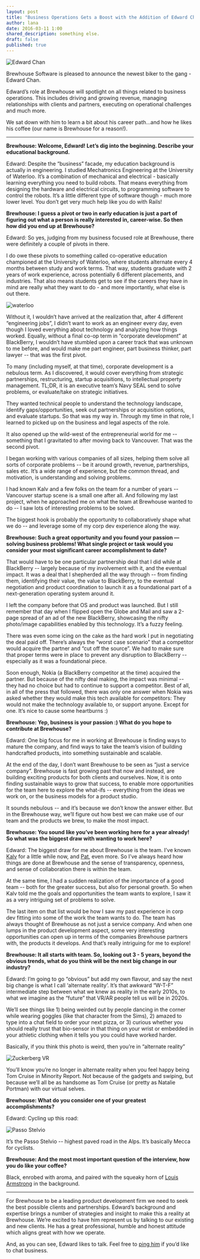 ```yaml
---
layout: post
title: "Business Operations Gets a Boost with the Addition of Edward Chan"
author: lana
date: 2016-03-11 1:00
shared_description: something else.
draft: false
published: true
---
```


![Edward Chan](/images/posts/2016/edward_post/Edward-Hero-Image.jpg)

Brewhouse Software is pleased to announce the newest biker to the gang - Edward Chan.

Edward’s role at Brewhouse will spotlight on all things related to business operations. This includes driving and growing revenue, managing relationships with clients and partners, executing on operational challenges and much more.

We sat down with him to learn a bit about his career path...and how he likes his coffee (our name is Brewhouse for a reason!).

<!-- break -->

---

__Brewhouse: Welcome, Edward! Let’s dig into the beginning. Describe your educational background.__

Edward: Despite the “business” facade, my education background is actually in engineering. I studied Mechatronics Engineering at the University of Waterloo. It’s a combination of mechanical and electrical - basically learning everything you need to build robots. That means everything from designing the hardware and electrical circuits, to programming software to control the robots. It’s a little different type of software though - much more lower level. You don’t get very much help like you do with Rails!

__Brewhouse: I guess a pivot or two in early education is just a part of figuring out what a person is really interested in, career-wise. So then how did you end up at Brewhouse?__

Edward: So yes, judging from my business focused role at Brewhouse, there were definitely a couple of pivots in there.

I do owe these pivots to something called co-operative education championed at the University of Waterloo, where students alternate every 4 months between study and work terms. That way, students graduate with 2 years of work experience, across potentially 6 different placements, and industries. That also means students get to see if the careers they have in mind are really what they want to do - and more importantly, what else is out there.

![waterloo](/images/posts/2016/edward_post/waterloo_sign.jpg)

Without it, I wouldn’t have arrived at the realization that, after 4 different “engineering jobs”, I didn’t want to work as an engineer every day, even though I loved everything about technology and analyzing how things worked.
Equally, without a final co-op term in “corporate development” at BlackBerry, I wouldn’t have stumbled upon a career track that was unknown to me before, and would make me part engineer, part business thinker, part lawyer -- that was the first pivot.

To many (including myself, at that time), corporate development is a nebulous term. As I discovered, it would cover everything from strategic partnerships, restructuring, startup acquisitions, to intellectual property management. TL;DR, it is an executive team’s Navy SEAL send to solve problems, or evaluate/take on strategic initiatives.

They wanted technical people to understand the technology landscape, identify gaps/opportunities, seek out partnerships or acquisition options, and evaluate startups. So that was my way in. Through my time in that role, I learned to picked up on the business and legal aspects of the role.

It also opened up the wild-west of the entrepreneurial world for me -- something that I gravitated to after moving back to Vancouver. That was the second pivot.

I began working with various companies of all sizes, helping them solve all sorts of corporate problems -- be it around growth, revenue, partnerships, sales etc. It’s a wide range of experience, but the common thread, and motivation, is understanding and solving problems.

I had known Kalv and a few folks on the team for a number of years -- Vancouver startup scene is a small one after all. And following my last project, when he approached me on what the team at Brewhouse wanted to do -- I saw lots of interesting problems to be solved.

The biggest hook is probably the opportunity to collaboratively shape what we do -- and leverage some of my corp dev experience along the way.

__Brewhouse: Such a great opportunity and you found your passion — solving business problems! What single project or task would you consider your most significant career accomplishment to date?__

That would have to be one particular partnership deal that I did while at BlackBerry -- largely because of my involvement with it, and the eventual impact. It was a deal that I shepherded all the way through -- from finding them, identifying their value, the value to BlackBerry, to the eventual negotiation and product coordination to launch it as a foundational part of a next-generation operating system around it.

I left the company before that OS and product was launched. But I still remember that day when I flipped open the Globe and Mail and saw a 2-page spread of an ad of the new BlackBerry, showcasing the nifty photo/image capabilities enabled by this technology. It’s a fuzzy feeling.

There was even some icing on the cake as the hard work I put in negotiating the deal paid off. There’s always the “worst case scenario” that a competitor would acquire the partner and “cut off the source”. We had to make sure that proper terms were in place to prevent any disruption to BlackBerry -- especially as it was a foundational piece.

Soon enough, Nokia (a BlackBerry competitor at the time) acquired the partner. But because of the nifty deal making, the impact was minimal -- they had no choice but had to continue to support a competitor. Best of all, in all of the press that followed, there was only one answer when Nokia was asked whether they would make this tech available for competitors: They would not make the technology available to, or support anyone. Except for one. It’s nice to cause some heartburns :)

__Brewhouse: Yep, business is your passion :)  What do you hope to contribute at Brewhouse?__

Edward: One big focus for me in working at Brewhouse is finding ways to mature the company, and find ways to take the team’s vision of building handcrafted products, into something sustainable and scalable.

At the end of the day, I don’t want Brewhouse to be seen as “just a service company”. Brewhouse is fast growing past that now and instead, are building exciting products for both clients and ourselves. Now, it is onto finding sustainable ways to grow that success, to enable more opportunities for the team here to explore the what-ifs -- everything from the ideas we work on, or the business models for a product studio.

It sounds nebulous -- and it’s because we don’t know the answer either. But in the Brewhouse way, we’ll figure out how best we can make use of our team and the products we brew, to make the most impact.

__Brewhouse: You sound like you’ve been working here for a year already! So what was the biggest draw with wanting to work here?__

Edward: The biggest draw for me about Brewhouse is the team. I’ve known [Kalv](https://twitter.com/kalv) for a little while now, and [Pat](@patdryburgh), even more. So I’ve always heard how things are done at Brewhouse and the sense of transparency, openness, and sense of collaboration there is within the team.

At the same time, I had a sudden realization of the importance of a good team -- both for the greater success, but also for personal growth. So when Kalv told me the goals and opportunities the team wants to explore, I saw it as a very intriguing set of problems to solve.

The last item on that list would be how I saw my past experience in corp dev fitting into some of the work the team wants to do. The team has always thought of Brewhouse as not just a service company. And when one lumps in the product development aspect, some very interesting opportunities can open up in terms of the companies Brewhouse partners with, the products it develops. And that’s really intriguing for me to explore!

__Brewhouse: It all starts with team. So, looking out 3 - 5 years, beyond the obvious trends, what do you think will be the next big change in our industry?__

Edward: I’m going to go “obvious” but add my own flavour, and say the next big change is what I call ‘alternate reality’. It’s that awkward “W-T-F” intermediate step between what we knew as reality in the early 2010s, to what we imagine as the “future” that VR/AR people tell us will be in 2020s.

We’ll see things like 1) being weirded out by people dancing in the corner while wearing goggles (like that character from the Sims), 2) amazed to type into a chat field to order your next pizza, or 3) curious whether you should really trust that bio-sensor in that thing on your wrist or embedded in your athletic clothing when it tells you you could have worked harder.

Basically, if you think this photo is weird, then you’re in “alternate reality”

![Zuckerberg VR](/images/posts/2016/edward_post/zuckerberg-vr.jpg)

You’ll know you’re no longer in alternate reality when you feel happy being Tom Cruise in Minority Report. Not because of the gadgets and swiping, but because we’ll all be as handsome as Tom Cruise (or pretty as Natalie Portman) with our virtual selves.

__Brewhouse: What do you consider one of your greatest accomplishments?__

Edward: Cycling up this road:

![Passo Stelvio](/images/posts/2016/edward_post/road-mountain.jpg)

It’s the Passo Stelvio -- highest paved road in the Alps. It’s basically Mecca for cyclists.

__Brewhouse: And the most most important question of the interview, how you do like your coffee?__

Black, enrobed with aroma, and paired with the squeaky horn of [Louis Armstrong](https://www.youtube.com/watch?v=bOH_mioL3TU) in the background.

---

For Brewhouse to be a leading product development firm we need to seek the best possible clients and partnerships. Edward’s background and expertise brings a number of strategies and insight to make this a reality at Brewhouse. We’re excited to have him represent us by talking to our existing and new clients. He has a great professional, humble and honest attitude which aligns great with how we operate.

And, as you can see, Edward likes to talk. Feel free to [ping him](mailto:edward@brewhouse.io) if you’d like to chat business.
